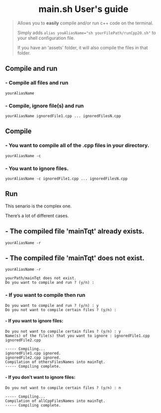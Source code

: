 <div align="center">
    <h1>
        main.sh User's guide
    </h1>
</div>

> Allows you to **easily** compile and/or run c++ code on the terminal.
>
> Simply adds `alias youAliasName="sh yourFilePath/runCpp20.sh"` to your shell
> configuration file.
>
> 
>
> If you have an 'assets' folder, it will also compile the files in that folder.

## Compile and run

### - Compile all files and run

```shell
yourAliasName
```

### - Compile, ignore file(s) and run

```shell
yourAliasName ignoredFile1.cpp ... ignoredFilesN.cpp
```



## Compile

### - You want to compile all of the .cpp files in your directory.

```shell
yourAliasName -c
```

### - You want to ignore files.

```shell
yourAliasName -c ignoredFile1.cpp ... ignoredFilesN.cpp
```

## Run

This senario is the complex one.

There’s a lot of different cases.

## - The compiled file 'mainTqt' already exists.

```shell
yourAliasName -r
```

## - The compiled file 'mainTqt' does not exist.

```shell
yourAliasName -r
```

```shell
yourPath/mainTqt does not exist.
Do you want to compile and run ? (y/n) :
```

### - If you want to compile then run

```shell
Do you want to compile and run ? (y/n) : y
Do you not want to compile certain files ? (y/n) :
```

#### - If you want to ignore files:

```shell
Do you not want to compile certain files ? (y/n) : y
Name(s) of the file(s) that you want to ignore : ignoredFile1.cpp ignoredFile2.cpp

----- Compiling...
ignoredFile1.cpp ignored.
ignoredFile2.cpp ignored.
Compilation of othersFilesNames into mainTqt.
----- Compiling complete.
```

#### - If you don't  want to ignore files:

```shell
Do you not want to compile certain files ? (y/n) : n

----- Compiling...
Compilation of allCppFilesNames into mainTqt.
----- Compiling complete.
```
